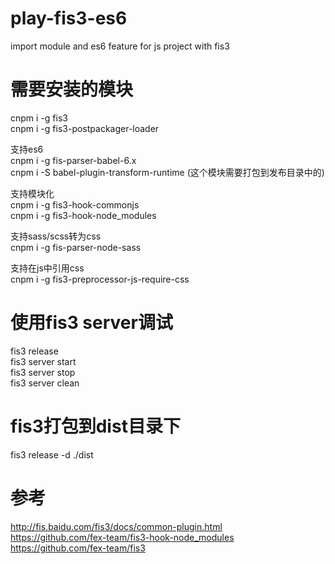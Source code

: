 # play-fis3-es6
import module and es6 feature for js project with fis3

# 需要安装的模块
cnpm i -g fis3
<br>cnpm i -g fis3-postpackager-loader

支持es6
<br>cnpm i -g fis-parser-babel-6.x
<br>cnpm i -S babel-plugin-transform-runtime (这个模块需要打包到发布目录中的)

支持模块化
<br>cnpm i -g fis3-hook-commonjs
<br>cnpm i -g fis3-hook-node_modules

支持sass/scss转为css
<br>cnpm i -g fis-parser-node-sass

支持在js中引用css
<br>cnpm i -g fis3-preprocessor-js-require-css


# 使用fis3 server调试
fis3 release
<br>fis3 server start
<br>fis3 server stop
<br>fis3 server clean


# fis3打包到dist目录下
fis3 release -d ./dist


# 参考
http://fis.baidu.com/fis3/docs/common-plugin.html
<br>https://github.com/fex-team/fis3-hook-node_modules
<br>https://github.com/fex-team/fis3

